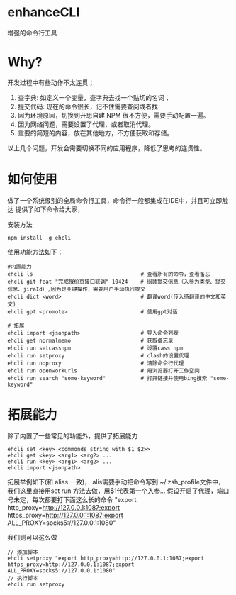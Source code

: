 # enhanceCLI
 增强的命令行工具

# Why?
开发过程中有些动作不太连贯；   
1. 查字典: 如定义一个变量，查字典去找一个贴切的名词；  
2. 提交代码: 现在的命令很长，记不住需要查阅或者找  
3. 因为环境原因，切换到开思自建 NPM 很不方便，需要手动配置一遍。
4. 因为网络问题，需要设置了代理，或者取消代理。
5. 重要的简短的内容，放在其他地方，不方便获取和存储。  

以上几个问题，开发会需要切换不同的应用程序，降低了思考的连贯性。

# 如何使用
做了一个系统级别的全局命令行工具，命令行一般都集成在IDE中，并且可立即触达
提供了如下命令给大家，

安装方法
```
npm install -g ehcli
```


使用功能方法如下：

```
#内置能力
ehcli ls                                  # 查看所有的命令，查看备忘
ehcli git feat "完成报价页接口联调" 10424    # 组装提交信息（入参为类型、提交信息、jiraId）,因为是关键操作，需要用户手动执行提交
ehcli dict <word>                         # 翻译word(传入待翻译的中文和英文)
ehcli gpt <promote>                       # 使用gpt对话

# 拓展
ehcli import <jsonpath>                   # 导入命令列表
ehcli get normalmemo                      # 获取备忘录
ehcli run setcassnpm                      # 设置cass npm
ehcli run setproxy                        # clash的设置代理
ehcli run noproxy                         # 清除命令行代理
ehcli run openworkurls                    # 用浏览器打开工作空间
ehcli run search "some-keyword"           # 打开链接并使用bing搜索 "some-keyword"

```

# 拓展能力
除了内置了一些常见的功能外，提供了拓展能力
```
ehcli set <key> <commonds_string_with_$1 $2>>
ehcli get <key> <arg1> <arg2> ...
ehcli run <key> <arg1> <arg2> ...
ehcli import <jsonpath>

```
拓展举例如下(和 alias 一致)， alis需要手动把命令写到 ~/.zsh_profile文件中，我们这里直接用set run 方法去做，用$1代表第一个入参...
假设开启了代理，端口号未定，每次都要打下面这么长的命令
"export http_proxy=http://127.0.0.1:1087;export https_proxy=http://127.0.0.1:1087;export ALL_PROXY=socks5://127.0.0.1:1080"

我们则可以这么做

```
// 添加脚本
ehcli setproxy "export http_proxy=http://127.0.0.1:1087;export https_proxy=http://127.0.0.1:1087;export ALL_PROXY=socks5://127.0.0.1:1080"
// 执行脚本
ehcli run setproxy

```